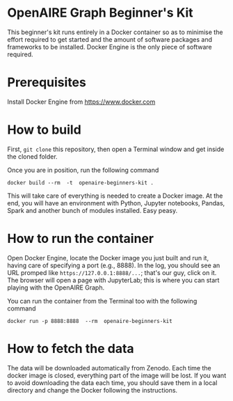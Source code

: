 # OpenAIRE Graph Beginner's Kit

This beginner's kit runs entirely in a Docker container so as to minimise the effort required to get started and the amount of software packages and frameworks to be installed.
Docker Engine is the only piece of software required.


# Prerequisites
Install Docker Engine from https://www.docker.com


# How to build
First, `git clone` this repository, then open a Terminal window and get inside the cloned folder.

Once you are in position, run the following command

```docker build --rm  -t  openaire-beginners-kit .```

This will take care of everything is needed to create a Docker image. At the end, you will have an environment with Python, Jupyter notebooks, Pandas, Spark and another bunch of modules installed. Easy peasy.


# How to run the container
Open Docker Engine, locate the Docker image you just built and run it, having care of specifying a port (e.g., 8888).
In the log, you should see an URL promped like `https://127.0.0.1:8888/...`; that's our guy, click on it.
The browser will open a page with JupyterLab; this is where you can start playing with the OpenAIRE Graph.

You can run the container from the Terminal too with the following command

```docker run -p 8888:8888  --rm  openaire-beginners-kit```


# How to fetch the data
The data will be downloaded automatically from Zenodo. Each time the docker image is closed, everything part of the image will be lost. If you want to avoid downloading the data each time, you should save them in a local directory and change the Docker following the instructions.


